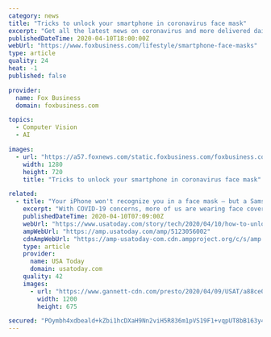 ```yaml
---
category: news
title: "Tricks to unlock your smartphone in coronavirus face mask"
excerpt: "Get all the latest news on coronavirus and more delivered daily to your inbox. Sign up here. Continue Reading Below Unlocking smartphones with facial recognition became more difficult once health officials began urging everyone to wear face masks to slow the spread of COVID-19. Naturally, scores of videos have surfaced online to try and help ..."
publishedDateTime: 2020-04-10T18:00:00Z
webUrl: "https://www.foxbusiness.com/lifestyle/smartphone-face-masks"
type: article
quality: 24
heat: -1
published: false

provider:
  name: Fox Business
  domain: foxbusiness.com

topics:
  - Computer Vision
  - AI

images:
  - url: "https://a57.foxnews.com/static.foxbusiness.com/foxbusiness.com/content/uploads/2020/04/0/0/mask-phone-iStock.jpg?ve=1&tl=1"
    width: 1280
    height: 720
    title: "Tricks to unlock your smartphone in coronavirus face mask"

related:
  - title: "Your iPhone won't recognize you in a face mask – but a Samsung Galaxy might"
    excerpt: "With COVID-19 concerns, more of us are wearing face coverings. You can try setting up facial recognition with a mask on. Depending on the phone, It may work."
    publishedDateTime: 2020-04-10T07:09:00Z
    webUrl: "https://www.usatoday.com/story/tech/2020/04/10/how-to-unlock-iphone-samsung-galaxy-phone-with-face-mask-coronavirus/5123056002/"
    ampWebUrl: "https://amp.usatoday.com/amp/5123056002"
    cdnAmpWebUrl: "https://amp-usatoday-com.cdn.ampproject.org/c/s/amp.usatoday.com/amp/5123056002"
    type: article
    provider:
      name: USA Today
      domain: usatoday.com
    quality: 42
    images:
      - url: "https://www.gannett-cdn.com/presto/2020/04/09/USAT/a88ce0ac-eda8-419e-92a6-37994b73d9f9-Google_ChromeScreenSnapz251.jpg?auto=webp&crop=1233,694,x0,y187&format=pjpg&width=1200"
        width: 1200
        height: 675

secured: "POymbh4xdbeald+kZbi1hcDXaH9Nn2viH5R836m1pVS19F1+vqpUT8bB163y4MlIrN+GODUjsSsrs4ecL85mNGugWBlvzwhR846qAVxwmdu7ShtWAZVu3UNJ81fG2a+XrOU8J/FM1wUR7Zk+GatI7L/as5vtTPZcWWKUbTsg9nbqK6ODT/G+u9x33VGgY+u05o3cZTiJSXE+YFKN8Rv0x3zDXC2P/TVlSwEcm9+OY9szofwZ+auPmg6uSRG5sxwgWYz9w4J1oAUB6hnumh3R4MXqXUy0qe+PPTEOgSMrwxXUXy4qpXou0pwzDSIW0OAX;W9TNsGhW3tWqyFqjoI7j3A=="
---
```


